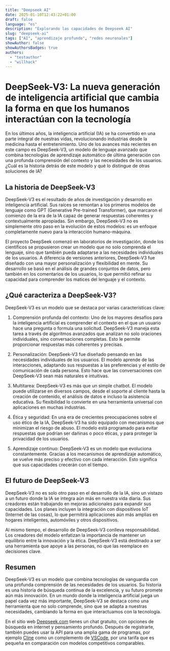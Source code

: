 ```yaml
---
title: "Deepseek AI"
date: 2025-01-10T12:43:22+01:00
draft: false
language: "es"
description: "Explorando las capacidades de Deepseek AI"
slug: "deepseek-ai"
tags: ["AI", "aprendizaje profundo", "redes neuronales"]
showAuthor: false
showAuthorsBadges: true
authors:
  - "testauthor"
  - "willhack"
---
```


# DeepSeek-V3: La nueva generación de inteligencia artificial que cambia la forma en que los humanos interactúan con la tecnología

En los últimos años, la inteligencia artificial (IA) se ha convertido en una parte integral de nuestras vidas, revolucionando industrias desde la medicina hasta el entretenimiento. Uno de los avances más recientes en este campo es DeepSeek-V3, un modelo de lenguaje avanzado que combina tecnologías de aprendizaje automático de última generación con una profunda comprensión del contexto y las necesidades de los usuarios. ¿Cuál es la historia detrás de este modelo y qué lo distingue de otras soluciones de IA?

## La historia de DeepSeek-V3

DeepSeek-V3 es el resultado de años de investigación y desarrollo en inteligencia artificial. Sus raíces se remontan a los primeros modelos de lenguaje como GPT (Generative Pre-trained Transformer), que marcaron el comienzo de la era de la IA capaz de generar respuestas coherentes y contextualmente apropiadas. Sin embargo, DeepSeek-V3 no es simplemente otro paso en la evolución de estos modelos: es un enfoque completamente nuevo para la interacción humano-máquina.

El proyecto DeepSeek comenzó en laboratorios de investigación, donde los científicos se propusieron crear un modelo que no solo comprenda el lenguaje, sino que también pueda adaptarse a las necesidades individuales de los usuarios. A diferencia de versiones anteriores, DeepSeek-V3 fue diseñado con una mayor personalización y flexibilidad en mente. Su desarrollo se basó en el análisis de grandes conjuntos de datos, pero también en los comentarios de los usuarios, lo que permitió refinar su capacidad para comprender los matices del lenguaje y el contexto.

## ¿Qué caracteriza a DeepSeek-V3?

DeepSeek-V3 es un modelo que se destaca por varias características clave:

1. Comprensión profunda del contexto: Uno de los mayores desafíos para la inteligencia artificial es comprender el contexto en el que un usuario hace una pregunta o formula una solicitud. DeepSeek-V3 maneja esta tarea a través de algoritmos avanzados que analizan no solo oraciones individuales, sino conversaciones completas. Esto le permite proporcionar respuestas más coherentes y precisas.

2. Personalización: DeepSeek-V3 fue diseñado pensando en las necesidades individuales de los usuarios. El modelo aprende de las interacciones, adaptando sus respuestas a las preferencias y el estilo de comunicación de cada persona. Esto hace que las conversaciones con DeepSeek-V3 sean más naturales e intuitivas.

3. Multitarea: DeepSeek-V3 es más que un simple chatbot. El modelo puede utilizarse en diversos campos, desde el soporte al cliente hasta la creación de contenido, el análisis de datos e incluso la asistencia educativa. Su flexibilidad lo convierte en una herramienta universal con aplicaciones en muchas industrias.

4. Ética y seguridad: En una era de crecientes preocupaciones sobre el uso ético de la IA, DeepSeek-V3 ha sido equipado con mecanismos que minimizan el riesgo de abuso. El modelo está programado para evitar respuestas que podrían ser dañinas o poco éticas, y para proteger la privacidad de los usuarios.

5. Aprendizaje continuo: DeepSeek-V3 es un modelo que evoluciona constantemente. Gracias a los mecanismos de aprendizaje automático, se vuelve más preciso y efectivo con cada interacción. Esto significa que sus capacidades crecerán con el tiempo.

## El futuro de DeepSeek-V3

DeepSeek-V3 no es solo otro paso en el desarrollo de la IA, sino un vistazo a un futuro donde la IA se integra aún más en nuestra vida diaria. Sus creadores están trabajando en mejoras adicionales para expandir sus capacidades. Los planes incluyen la integración con dispositivos IoT (Internet de las cosas), lo que permitirá aplicaciones aún más amplias en hogares inteligentes, automóviles y otros dispositivos.

Al mismo tiempo, el desarrollo de DeepSeek-V3 conlleva responsabilidad. Los creadores del modelo enfatizan la importancia de mantener un equilibrio entre la innovación y la ética. DeepSeek-V3 está destinado a ser una herramienta que apoye a las personas, no que las reemplace en decisiones clave.

## Resumen
DeepSeek-V3 es un modelo que combina tecnologías de vanguardia con una profunda comprensión de las necesidades de los usuarios. Su historia es una historia de búsqueda continua de la excelencia, y su futuro promete aún más innovación. En un mundo donde la inteligencia artificial juega un papel cada vez más importante, DeepSeek-V3 se destaca como una herramienta que no solo comprende, sino que se adapta a nuestras necesidades, cambiando la forma en que interactuamos con la tecnología.

En el sitio web [Deepseek.com](https://deepseek.com) tienes un chat gratuito, con opciones de búsqueda en internet y pensamiento profundo. Después de registrarte, también puedes usar la API para una amplia gama de programas, por ejemplo [Cline](https://github.com/nunocoracao/cline) como un complemento de [VSCode](https://code.visualstudio.com/), por una tarifa que es pequeña en comparación con modelos competitivos comparables.
